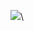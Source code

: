 <a href="버튼을 눌렀을 때 이동할 링크" target="_blank"><img src="https://img.shields.io/badge/python-배경색?style=flat&logo=#3776AB&logoColor=로고색상"/></a>\

